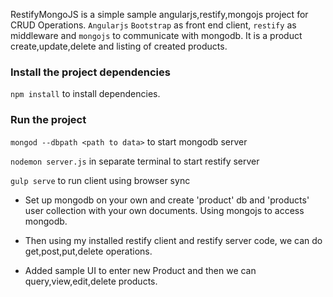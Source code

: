
RestifyMongoJS is a  simple sample angularjs,restify,mongojs project for CRUD Operations. `Angularjs` `Bootstrap` as front end client, `restify` as middleware and `mongojs` to communicate with mongodb. It is a product create,update,delete and listing of created products.

### Install the project dependencies
`npm install` to install dependencies.

### Run the project
`mongod --dbpath <path to data>` to start mongodb server

`nodemon server.js` in separate terminal to start restify server

`gulp serve` to run client using browser sync


* Set up mongodb on your own and create 'product' db and 'products' user collection with your own documents.
Using mongojs to access mongodb.

* Then using my installed restify client and restify server code, we can do get,post,put,delete operations.

* Added sample UI to enter new Product and then we can query,view,edit,delete products.


